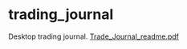 # trading_journal
Desktop trading journal.
[Trade_Journal_readme.pdf](https://github.com/user-attachments/files/22376835/Trade_Journal_readme.pdf)
